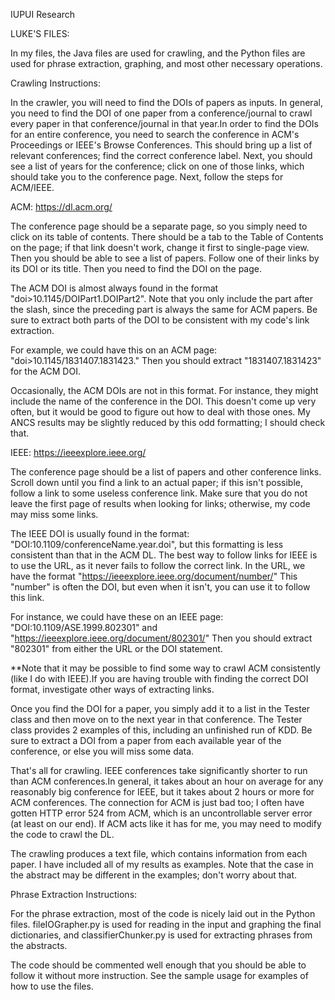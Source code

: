 IUPUI Research

LUKE'S FILES:

In my files, the Java files are used for crawling, and the Python files are used 
for phrase extraction, graphing, and most other necessary operations.

Crawling Instructions:

In the crawler, you will need to find the DOIs of papers as inputs. In general, you
need to find the DOI of one paper from a conference/journal to crawl every paper in 
that conference/journal in that year.In order to find the DOIs for an entire conference, 
you need to search the conference in ACM's Proceedings or IEEE's Browse Conferences. 
This should bring up a list of relevant conferences; find the correct conference label.
Next, you should see a list of years for the conference; click on one of those links, 
which should take you to the conference page. Next, follow the steps for ACM/IEEE.

ACM: https://dl.acm.org/

The conference page should be a separate page, so you simply need to click on its 
table of contents. There should be a tab to the Table of Contents on the page; if that 
link doesn't work, change it first to single-page view. Then you should be able to see
a list of papers. Follow one of their links by its DOI or its title. Then you need to 
find the DOI on the page.

The ACM DOI is almost always found in the format "doi>10.1145/DOIPart1.DOIPart2". 
Note that you only include the part after the slash, since the preceding part is always
the same for ACM papers. Be sure to extract both parts of the DOI to be consistent with 
my code's link extraction.

For example, we could have this on an ACM page: "doi>10.1145/1831407.1831423."
Then you should extract "1831407.1831423" for the ACM DOI.

Occasionally, the ACM DOIs are not in this format. For instance, they might include 
the name of the conference in the DOI. This doesn't come up very often, but it would be
good to figure out how to deal with those ones. My ANCS results may be slightly reduced 
by this odd formatting; I should check that.

IEEE: https://ieeexplore.ieee.org/

The conference page should be a list of papers and other conference links. Scroll 
down until you find a link to an actual paper; if this isn't possible, follow a link 
to some useless conference link. Make sure that you do not leave the first page of 
results when looking for links; otherwise, my code may miss some links.

The IEEE DOI is usually found in the format: "DOI:10.1109/conferenceName.year.doi",
but this formatting is less consistent than that in the ACM DL. The best way to follow 
links for IEEE is to use the URL, as it never fails to follow the correct link. In the 
URL, we have the format "https://ieeexplore.ieee.org/document/number/" This "number" is
often the DOI, but even when it isn't, you can use it to follow this link.

For instance, we could have these on an IEEE page: "DOI:10.1109/ASE.1999.802301" 
and "https://ieeexplore.ieee.org/document/802301/" Then you should extract "802301" 
from either the URL or the DOI statement.

**Note that it may be possible to find some way to crawl ACM consistently (like I 
do with IEEE).If you are having trouble with finding the correct DOI format, 
investigate other ways of extracting links.

Once you find the DOI for a paper, you simply add it to a list in the Tester class 
and then move on to the next year in that conference. The Tester class provides 2 
examples of this, including an unfinished run of KDD. Be sure to extract a DOI from a 
paper from each available year of the conference, or else you will miss some data.

That's all for crawling. IEEE conferences take significantly shorter to run than 
ACM conferences.In general, it takes about an hour on average for any reasonably big 
conference for IEEE, but it takes about 2 hours or more for ACM conferences. The 
connection for ACM is just bad too; I often have gotten HTTP error 524 from ACM, which 
is an uncontrollable server error (at least on our end). If ACM acts like it has for 
me, you may need to modify the code to crawl the DL.

The crawling produces a text file, which contains information from each paper. I have
included all of my results as examples. Note that the case in the abstract may be 
different in the examples; don't worry about that.

Phrase Extraction Instructions:

For the phrase extraction, most of the code is nicely laid out in the Python files.
fileIOGrapher.py is used for reading in the input and graphing the final dictionaries,
and classifierChunker.py is used for extracting phrases from the abstracts.
	
The code should be commented well enough that you should be able to follow it 
without more instruction. See the sample usage for examples of how to use the files.	